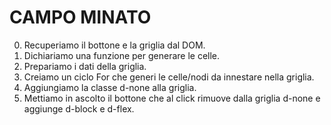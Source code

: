 # CAMPO MINATO

0. Recuperiamo il bottone e la griglia dal DOM.
1. Dichiariamo una funzione per generare le celle.
2. Prepariamo i dati della griglia.
3. Creiamo un ciclo For che generi le celle/nodi da innestare nella griglia.
4. Aggiungiamo la classe d-none alla griglia.
5. Mettiamo in ascolto il bottone che al click rimuove dalla griglia d-none e aggiunge d-block e d-flex.